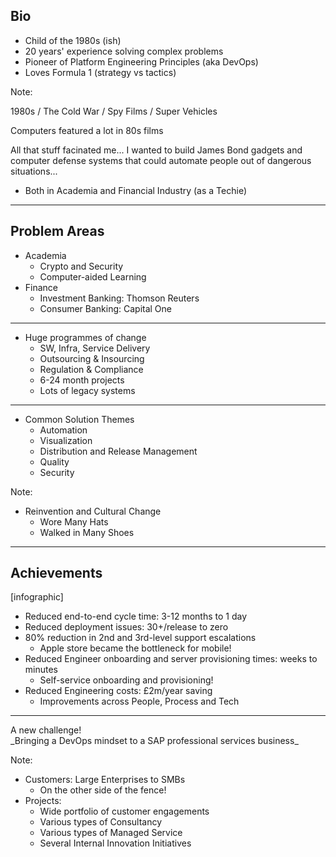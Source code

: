 ## Bio

- Child of the 1980s (ish)
- 20 years' experience <span class="highlight">solving complex problems</span>
- Pioneer of <span class="highlight">Platform Engineering Principles</span> (aka DevOps)
- Loves Formula 1 (<span class="highlight">strategy vs tactics</span>)

Note:

1980s / The Cold War / Spy Films / Super Vehicles

Computers featured a lot in 80s films

All that stuff facinated me... I wanted to build James Bond gadgets and computer defense systems that could automate people out of dangerous situations...

- Both in Academia and Financial Industry (as a Techie)

---

## Problem Areas

- Academia
  - Crypto and Security
  - Computer-aided Learning
- Finance <!-- .element: class="fragment" -->
  - Investment Banking: Thomson Reuters
  - Consumer Banking: Capital One

---

- Huge programmes of change
  - SW, Infra, Service Delivery
  - Outsourcing &amp; Insourcing
  - Regulation &amp; Compliance
  - 6-24 month projects
  - Lots of legacy systems

---

- Common Solution Themes
    - Automation
    - Visualization
    - Distribution and Release Management
    - Quality
    - Security

Note:
- Reinvention and Cultural Change
  - Wore Many Hats
  - Walked in Many Shoes

---

## Achievements

[infographic]

- Reduced end-to-end cycle time: 3-12 months to 1 day
- Reduced deployment issues: 30+/release to zero
- 80% reduction in 2nd and 3rd-level support escalations
  - Apple store became the bottleneck for mobile!
- Reduced Engineer onboarding and server provisioning times: weeks to minutes
  - Self-service onboarding and provisioning!
- Reduced Engineering costs: £2m/year saving
  - Improvements across People, Process and Tech

---

<img data-src="assets/cover/centiq_logo_RGB_LR.png" class="logo2">

<div class="highlight">A new challenge!</div>

<div class="fragment">_Bringing a DevOps mindset to a SAP professional services business_</div>

Note:
- Customers: Large Enterprises to SMBs
  - On the other side of the fence!
- Projects:
  - Wide portfolio of customer engagements
  - Various types of Consultancy
  - Various types of Managed Service
  - Several Internal Innovation Initiatives
